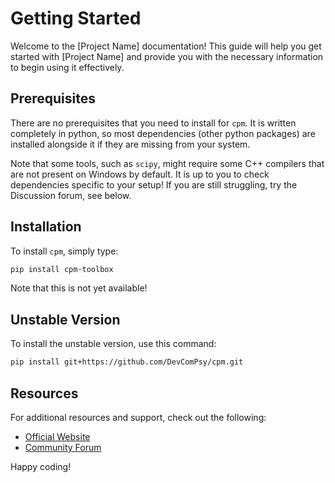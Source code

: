 # Getting Started

Welcome to the [Project Name] documentation! This guide will help you get started with [Project Name] and provide you with the necessary information to begin using it effectively.

## Prerequisites

There are no prerequisites that you need to install for `cpm`.
It is written completely in python, so most dependencies (other python packages) are installed alongside it if they are missing from your system.

Note that some tools, such as `scipy`, might require some C++ compilers that are not present on Windows by default. It is up to you to check dependencies specific to your setup! If you are still struggling, try the Discussion forum, see below.

## Installation

To install `cpm`, simply type:

```bash
pip install cpm-toolbox
```

Note that this is not yet available!

## Unstable Version

To install the unstable version, use this command:

```bash
pip install git+https://github.com/DevComPsy/cpm.git
```

## Resources

For additional resources and support, check out the following:

- [Official Website](https://cpm-toolbox.net)
- [Community Forum](https://github.com/DevComPsy/cpm/discussions)

Happy coding!
